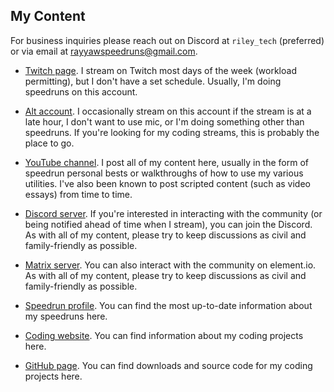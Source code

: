 ## My Content

For business inquiries please reach out on Discord at `riley_tech` (preferred) or via email at rayyawspeedruns@gmail.com.

- [Twitch page](https://twitch.tv/riley_tech). I stream on Twitch most days of the week (workload permitting), but I don't have a set schedule. Usually, I'm doing speedruns on this account.

- [Alt account](https://twitch.tv/rrileyDerp). I occasionally stream on this account if the stream is at a late hour, I don't want to use mic, or I'm doing something other than speedruns. If you're looking for my coding streams, this is probably the place to go.

- [YouTube channel](https://youtube.com/@riley_tech). I post all of my content here, usually in the form of speedrun personal bests or walkthroughs of how to use my various utilities. I've also been known to post scripted content (such as video essays) from time to time.

- [Discord server](https://discord.gg/9Ewpwyu). If you're interested in interacting with the community (or being notified ahead of time when I stream), you can join the Discord. As with all of my content, please try to keep discussions as civil and family-friendly as possible.

- [Matrix server](https://github.com/bowsers-airship/bowsers-airship.github.io.git). You can also interact with the community on element.io. As with all of my content, please try to keep discussions as civil and family-friendly as possible. 

- [Speedrun profile](https://speedrun.com/user/Riley_Tech). You can find the most up-to-date information about my speedruns here.

- [Coding website](https://rayyaw.github.io). You can find information about my coding projects here.

- [GitHub page](https://github.com/rayyaw). You can find downloads and source code for my coding projects here.
